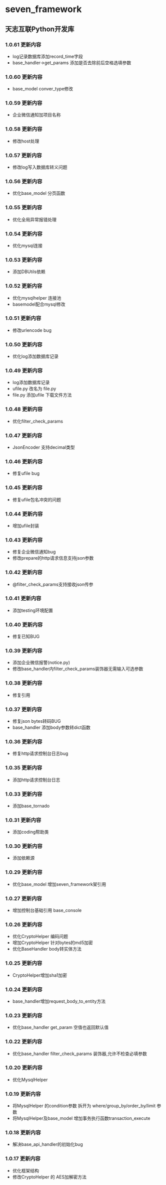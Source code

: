 
# seven_framework

## 天志互联Python开发库

### 1.0.61 更新内容
* log记录数据库添加record_time字段
* base_handler->get_params 添加是否去除前后空格选填参数

### 1.0.60 更新内容
* base_model conver_type修改

### 1.0.59 更新内容
* 企业微信通知加项目名称

### 1.0.58 更新内容
* 修改host处理

### 1.0.57 更新内容
* 修改log写入数据库转义问题

### 1.0.56 更新内容
* 优化base_model 分页函数

### 1.0.55 更新内容
* 优化全局异常报错处理

### 1.0.54 更新内容
* 优化mysql连接

### 1.0.53 更新内容
* 添加DBUtils依赖

### 1.0.52 更新内容
* 优化mysqlhelper 连接池
* basemodel配合mysql修改

### 1.0.51 更新内容
* 修改urlencode bug

### 1.0.50 更新内容
* 优化log添加数据库记录

### 1.0.49 更新内容
* log添加数据库记录
* ufile.py 改名为 file.py
* file.py 添加ufile 下载文件方法

### 1.0.48 更新内容
* 优化filter_check_params

### 1.0.47 更新内容
* JsonEncoder 支持decimal类型

### 1.0.46 更新内容
* 修复ufile bug

### 1.0.45 更新内容
* 修复ufile包名冲突的问题

### 1.0.44 更新内容
* 增加ufile封装

### 1.0.43 更新内容
* 修复企业微信通知bug
* 修改prepare的http请求信息支持json参数

### 1.0.42 更新内容
* @filter_check_params支持接收json传参

### 1.0.41 更新内容
* 添加testing环境配置

### 1.0.40 更新内容
* 修复已知BUG

### 1.0.39 更新内容
* 添加企业微信报警(notice.py)
* 修改base_handler内filter_check_params装饰器无需输入可选参数

### 1.0.38 更新内容
* 修复引用

### 1.0.37 更新内容
* 修复json bytes转码BUG
* base_handler 添加body参数转dict函数

### 1.0.36 更新内容
* 修复http请求控制台日志bug

### 1.0.35 更新内容
* 添加http请求控制台日志

### 1.0.33 更新内容
* 添加base_tornado

### 1.0.31 更新内容
* 添加coding帮助类

### 1.0.30 更新内容
* 添加依赖源

### 1.0.29 更新内容
* 优化base_model 增加seven_framework架引用

### 1.0.27 更新内容
* 增加控制台基础引用 base_console

### 1.0.26 更新内容
* 优化CryptoHelper 编码问题
* 增加CryptoHelper 针对bytes的md5加密
* 优化BaseHandler body转实体方法

### 1.0.25 更新内容
* CryptoHelper增加sha1加密

### 1.0.24 更新内容
* base_handler增加request_body_to_entity方法

### 1.0.23 更新内容
* 优化base_handler get_param 空值也返回默认值

### 1.0.22 更新内容
* 优化base_handler filter_check_params 装饰器,允许不检查必填参数

### 1.0.20 更新内容
* 优化MysqlHelper

### 1.0.19 更新内容
* 将MysqlHelper 的condition参数 拆开为 where/group_by/order_by/limit 参数
* 将MysqlHelper及base_model 增加事务执行函数transaction_execute

### 1.0.18 更新内容
* 解决base_api_handler的初始化bug

### 1.0.17 更新内容
* 优化框架结构
* 修改CryptoHelper 的 AES加解密方法